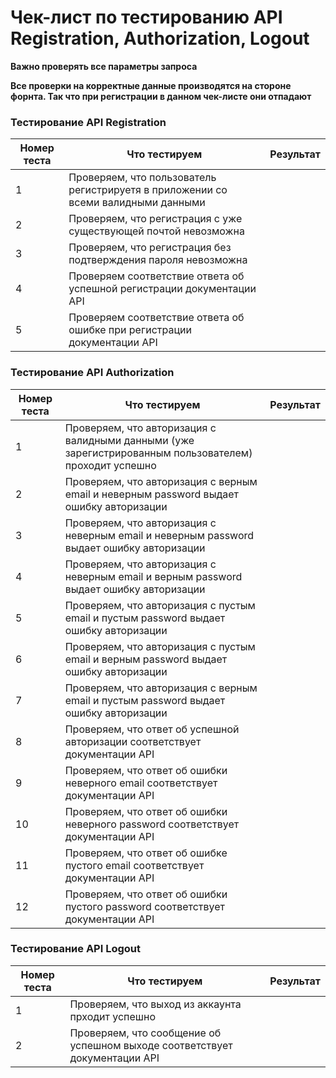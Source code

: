 # Чек-лист по тестированию API Registration, Authorization, Logout

**Важно проверять все параметры запроса**

**Все проверки на корректные данные производятся на стороне форнта. Так что при регистрации в данном чек-листе они отпадают**

### Тестирование API Registration

| Номер теста | Что тестируем                                                | Результат |
| ---------- | ------------------------------------------------------------ | --------- |
| 1           | Проверяем, что пользователь регистрируетя в приложении со всеми валидными данными |           |
| 2           | Проверяем, что регистрация c уже существующей почтой невозможна |           |
| 3           | Проверяем, что регистрация без подтверждения пароля невозможна |           |
| 4           | Проверяем соответствие ответа об успешной регистрации документации API |           |
| 5           | Проверяем соответствие ответа об ошибке при регистрации документации API |           |


### Тестирование  API Authorization

| Номер теста | Что тестируем                                                | Результат |
| ----------- | ------------------------------------------------------------ | --------- |
| 1           | Проверяем, что авторизация с валидными данными (уже зарегистрированным пользователем) проходит успешно |           |
| 2           | Проверяем, что авторизация с верным email и неверным password выдает ошибку авторизации |           |
| 3           | Проверяем, что авторизация с неверным email и неверным password выдает ошибку авторизации |           |
| 4           | Проверяем, что авторизация с неверным email и верным password выдает ошибку авторизации |           |
| 5           | Проверяем, что авторизация с пустым email и пустым password выдает ошибку авторизации |           |
| 6           | Проверяем, что авторизация с пустым email и верным password выдает ошибку авторизации |           |
| 7           | Проверяем, что авторизация с верным email и пустым password выдает ошибку авторизации |           |
| 8           | Проверяем, что ответ об успешной авторизации соответствует документации API |           |
| 9           | Проверяем, что ответ об ошибки неверного  email соответствует документации API |           |
| 10          | Проверяем, что ответ об ошибки неверного  password соответствует документации API |           |
| 11          | Проверяем, что ответ об ошибке пустого email соответствует документации API |           |
| 12          | Проверяем, что ответ об ошибки пустого  password соответствует документации API |           |


### Тестирование API Logout

| Номер теста | Что тестируем                                                | Результат |
| ---------- | ------------------------------------------------------------ | --------- |
| 1           | Проверяем, что выход из аккаунта прходит успешно             |           |
| 2           | Проверяем, что сообщение об успешном выходе соответствует документации API |           |


